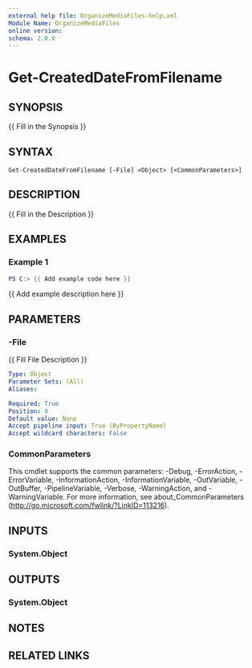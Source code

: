 ```yaml
---
external help file: OrganizeMediaFiles-help.xml
Module Name: OrganizeMediaFiles
online version:
schema: 2.0.0
---
```


# Get-CreatedDateFromFilename

## SYNOPSIS
{{ Fill in the Synopsis }}

## SYNTAX

```
Get-CreatedDateFromFilename [-File] <Object> [<CommonParameters>]
```

## DESCRIPTION
{{ Fill in the Description }}

## EXAMPLES

### Example 1
```powershell
PS C:> {{ Add example code here }}
```

{{ Add example description here }}

## PARAMETERS

### -File
{{ Fill File Description }}

```yaml
Type: Object
Parameter Sets: (All)
Aliases:

Required: True
Position: 0
Default value: None
Accept pipeline input: True (ByPropertyName)
Accept wildcard characters: False
```

### CommonParameters
This cmdlet supports the common parameters: -Debug, -ErrorAction, -ErrorVariable, -InformationAction, -InformationVariable, -OutVariable, -OutBuffer, -PipelineVariable, -Verbose, -WarningAction, and -WarningVariable. For more information, see about_CommonParameters (http://go.microsoft.com/fwlink/?LinkID=113216).

## INPUTS

### System.Object

## OUTPUTS

### System.Object
## NOTES

## RELATED LINKS
